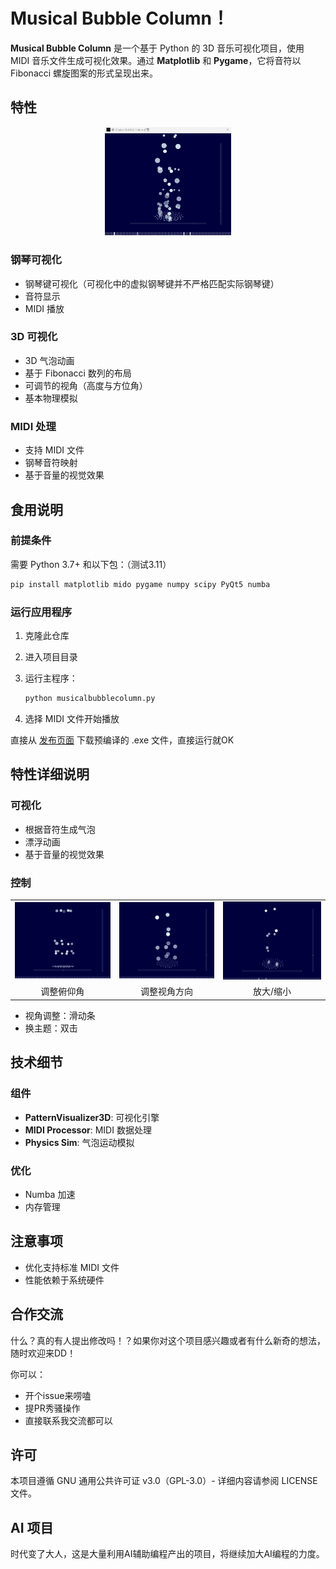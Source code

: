 # Musical Bubble Column！

**Musical Bubble Column** 是一个基于 Python 的 3D 音乐可视化项目，使用 MIDI 音乐文件生成可视化效果。通过 **Matplotlib** 和 **Pygame**，它将音符以 Fibonacci 螺旋图案的形式呈现出来。

## 特性

<p align="center">   <img src="asset/preview.gif" width="40%" /> </p>

### 钢琴可视化

- 钢琴键可视化（可视化中的虚拟钢琴键并不严格匹配实际钢琴键）
- 音符显示
- MIDI 播放

### 3D 可视化

- 3D 气泡动画
- 基于 Fibonacci 数列的布局
- 可调节的视角（高度与方位角）
- 基本物理模拟

### MIDI 处理

- 支持 MIDI 文件
- 钢琴音符映射
- 基于音量的视觉效果

## 食用说明

### 前提条件

需要 Python 3.7+ 和以下包：（测试3.11）

```bash
pip install matplotlib mido pygame numpy scipy PyQt5 numba
```

### 运行应用程序

1. 克隆此仓库

2. 进入项目目录

3. 运行主程序：

   ```bash
   python musicalbubblecolumn.py
   ```

4. 选择 MIDI 文件开始播放

直接从 [发布页面](https://github.com/NowLoadY/MusicalBubbleColumn/releases) 下载预编译的 .exe 文件，直接运行就OK

## 特性详细说明

### 可视化

- 根据音符生成气泡
- 漂浮动画
- 基于音量的视觉效果

### 控制

<p align="center">
<table align="center">
<tr>
  <td><img src="asset/pitch.gif" width="100%" /></td>
  <td><img src="asset/rotate.gif" width="100%" /></td>
  <td><img src="asset/zoomin.gif" width="100%" /></td>
</tr>
<tr align="center">
  <td>调整俯仰角</td>
  <td>调整视角方向</td>
  <td>放大/缩小</td>
</tr>
</table>
</p>

- 视角调整：滑动条
- 换主题：双击

## 技术细节

### 组件

- **PatternVisualizer3D**: 可视化引擎
- **MIDI Processor**: MIDI 数据处理
- **Physics Sim**: 气泡运动模拟

### 优化

- Numba 加速
- 内存管理

## 注意事项

- 优化支持标准 MIDI 文件
- 性能依赖于系统硬件

## 合作交流

什么？真的有人提出修改吗！？如果你对这个项目感兴趣或者有什么新奇的想法，随时欢迎来DD！

你可以：
- 开个issue来唠嗑
- 提PR秀骚操作
- 直接联系我交流都可以

## 许可

本项目遵循 GNU 通用公共许可证 v3.0（GPL-3.0）- 详细内容请参阅 LICENSE 文件。

## AI 项目
时代变了大人，这是大量利用AI辅助编程产出的项目，将继续加大AI编程的力度。
